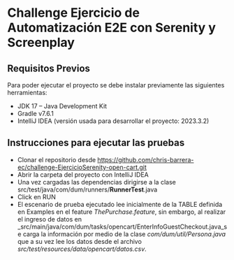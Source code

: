 # Challenge Ejercicio de Automatización E2E con Serenity y Screenplay

## Requisitos Previos

Para poder ejecutar el proyecto se debe instalar previamente las siguientes herramientas:
- JDK 17 – Java Development Kit
- Gradle v7.6.1
- IntelliJ IDEA (versión usada para desarrollar el proyecto: 2023.3.2)

## Instrucciones para ejecutar las pruebas
- Clonar el repositorio desde https://github.com/chris-barrera-ec/challenge-EjercicioSerenity-open-cart.git
- Abrir la carpeta del proyecto con IntelliJ IDEA
- Una vez cargadas las dependencias dirigirse a la clase src/test/java/com/dum/runners/**RunnerTest**.java
- Click en RUN
- El escenario de prueba ejecutado lee inicialmente de la TABLE definida en Examples en el feature _ThePurchase.feature_, sin embargo, al realizar el ingreso de datos en _src/main/java/com/dum/tasks/opencart/EnterInfoGuestCheckout.java_se carga la información por medio de la clase _com/dum/util/Persona.java_ que a su vez lee los datos desde el archivo _src/test/resources/data/opencart/datos.csv_.


